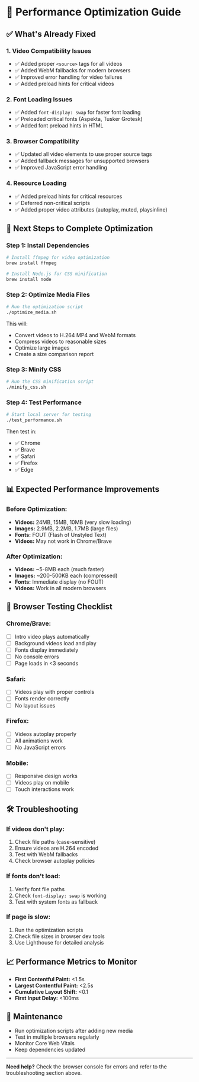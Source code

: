 # 🚀 Performance Optimization Guide

## ✅ What's Already Fixed

### 1. **Video Compatibility Issues**
- ✅ Added proper `<source>` tags for all videos
- ✅ Added WebM fallbacks for modern browsers
- ✅ Improved error handling for video failures
- ✅ Added preload hints for critical videos

### 2. **Font Loading Issues**
- ✅ Added `font-display: swap` for faster font loading
- ✅ Preloaded critical fonts (Aspekta, Tusker Grotesk)
- ✅ Added font preload hints in HTML

### 3. **Browser Compatibility**
- ✅ Updated all video elements to use proper source tags
- ✅ Added fallback messages for unsupported browsers
- ✅ Improved JavaScript error handling

### 4. **Resource Loading**
- ✅ Added preload hints for critical resources
- ✅ Deferred non-critical scripts
- ✅ Added proper video attributes (autoplay, muted, playsinline)

## 🔧 Next Steps to Complete Optimization

### Step 1: Install Dependencies
```bash
# Install ffmpeg for video optimization
brew install ffmpeg

# Install Node.js for CSS minification
brew install node
```

### Step 2: Optimize Media Files
```bash
# Run the optimization script
./optimize_media.sh
```

This will:
- Convert videos to H.264 MP4 and WebM formats
- Compress videos to reasonable sizes
- Optimize large images
- Create a size comparison report

### Step 3: Minify CSS
```bash
# Run the CSS minification script
./minify_css.sh
```

### Step 4: Test Performance
```bash
# Start local server for testing
./test_performance.sh
```

Then test in:
- ✅ Chrome
- ✅ Brave
- ✅ Safari
- ✅ Firefox
- ✅ Edge

## 📊 Expected Performance Improvements

### Before Optimization:
- **Videos:** 24MB, 15MB, 10MB (very slow loading)
- **Images:** 2.9MB, 2.2MB, 1.7MB (large files)
- **Fonts:** FOUT (Flash of Unstyled Text)
- **Videos:** May not work in Chrome/Brave

### After Optimization:
- **Videos:** ~5-8MB each (much faster)
- **Images:** ~200-500KB each (compressed)
- **Fonts:** Immediate display (no FOUT)
- **Videos:** Work in all modern browsers

## 🎯 Browser Testing Checklist

### Chrome/Brave:
- [ ] Intro video plays automatically
- [ ] Background videos load and play
- [ ] Fonts display immediately
- [ ] No console errors
- [ ] Page loads in <3 seconds

### Safari:
- [ ] Videos play with proper controls
- [ ] Fonts render correctly
- [ ] No layout issues

### Firefox:
- [ ] Videos autoplay properly
- [ ] All animations work
- [ ] No JavaScript errors

### Mobile:
- [ ] Responsive design works
- [ ] Videos play on mobile
- [ ] Touch interactions work

## 🛠️ Troubleshooting

### If videos don't play:
1. Check file paths (case-sensitive)
2. Ensure videos are H.264 encoded
3. Test with WebM fallbacks
4. Check browser autoplay policies

### If fonts don't load:
1. Verify font file paths
2. Check `font-display: swap` is working
3. Test with system fonts as fallback

### If page is slow:
1. Run the optimization scripts
2. Check file sizes in browser dev tools
3. Use Lighthouse for detailed analysis

## 📈 Performance Metrics to Monitor

- **First Contentful Paint:** <1.5s
- **Largest Contentful Paint:** <2.5s
- **Cumulative Layout Shift:** <0.1
- **First Input Delay:** <100ms

## 🔄 Maintenance

- Run optimization scripts after adding new media
- Test in multiple browsers regularly
- Monitor Core Web Vitals
- Keep dependencies updated

---

**Need help?** Check the browser console for errors and refer to the troubleshooting section above. 